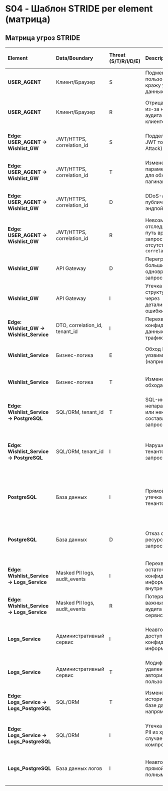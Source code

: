 # S04 - Шаблон STRIDE per element (матрица)

## Матрица угроз STRIDE

| Element                                    | Data/Boundary                  | Threat (S/T/R/I/D/E) | Description                                                                                | NFR link (ID)    | Mitigation idea (ADR later)                                                                    |
| :----------------------------------------- | :----------------------------- | :------------------- | :----------------------------------------------------------------------------------------- | :--------------- | :--------------------------------------------------------------------------------------------- |
| **USER_AGENT**                             | Клиент/Браузер                 | S                    | Подмена легитимного пользователя через кражу учетных данных                                | NFR-009          | MFA + короткоживущие JWT токены                                                                |
| **USER_AGENT**                             | Клиент/Браузер                 | R                    | Отрицание операций из-за недостаточного аудита действий на клиенте                         | NFR-008          | Централизованный аудит всех действий на бэкенде с WORM-хранилищем                              |
| **Edge: USER_AGENT -> Wishlist_GW**        | JWT/HTTPS, correlation_id      | S                    | Подделка/перехват JWT токенов (Replay Attack)                                              | NFR-009          | JWT с коротким TTL + refresh tokens, использование `jti`                                       |
| **Edge: USER_AGENT -> Wishlist_GW**        | JWT/HTTPS, correlation_id      | T                    | Изменение параметров запроса для обхода лимитов пагинации                                  | NFR-003          | Строгая валидация `limit`/`offset` по спецификации на сервере                                  |
| **Edge: USER_AGENT -> Wishlist_GW**        | JWT/HTTPS, correlation_id      | D                    | DDoS-атака на публичные API-эндпойнты                                                      | NFR-001, NFR-002 | Rate limiting + WAF на уровне API Gateway                                                      |
| **Edge: USER_AGENT -> Wishlist_GW**        | JWT/HTTPS, correlation_id      | R                    | Невозможность отследить полный путь вредоносного запроса из-за отсутствия `correlation_id` | NFR-004          | Принудительная проверка наличия `X-Correlation-ID`. Генерация ID на Gateway, если отсутствует. |
| **Wishlist_GW**                            | API Gateway                    | D                    | Перегрузка сервиса большим количеством одновременных запросов                              | NFR-001, NFR-002 | Автоскейлинг + pattern Circuit Breaker                                                         |
| **Wishlist_GW**                            | API Gateway                    | I                    | Утечка внутренней структуры системы через детализированные ошибки                          | NFR-003          | Возврат ошибок по стандарту RFC 7807 без stack traces                                          |
| **Edge: Wishlist_GW -> Wishlist_Service**  | DTO, correlation_id, tenant_id | I                    | Перехват конфиденциальных данных во внутреннем трафике                                     | NFR-005, NFR-007 | mTLS (взаимная аутентификация) между сервисами                                                 |
| **Wishlist_Service**                       | Бизнес-логика                  | E                    | Обход RBAC через уязвимости в логике (например, IDOR)                                      | NFR-005, NFR-006 | Проверка прав на каждом уровне + unit-тесты на кейсы AuthZ                                     |
| **Wishlist_Service**                       | Бизнес-логика                  | T                    | Изменение логики для обхода tenant isolation                                               | NFR-005, NFR-010 | Strict RBAC policies + обязательная фильтрация по `tenant_id`                                  |
| **Edge: Wishlist_Service -> PostgreSQL**   | SQL/ORM, tenant_id             | T                    | SQL-инъекции через непараметризованные или некорректно составленные запросы                | NFR-010          | Использование Prepared Statements и параметризации в ORM                                       |
| **Edge: Wishlist_Service -> PostgreSQL**   | SQL/ORM, tenant_id             | I                    | Нарушение изоляции тенантов на уровне запроса к БД                                         | NFR-005, NFR-010 | Внедрение Row-Level Security (RLS) + автоматическое добавление `tenant_id` в запросы           |
| **PostgreSQL**                             | База данных                    | I                    | Прямой доступ к БД и утечка данных всех тенантов                                           | NFR-005, NFR-007 | Шифрование БД (TDE), шифрование бэкапов, строгие сетевые политики и контроль доступа           |
| **PostgreSQL**                             | База данных                    | D                    | Отказ службы из-за ресурсоемких SQL-запросов                                               | NFR-010          | Ограничение времени выполнения запроса (query timeouts) + connection pooling                   |
| **Edge: Wishlist_Service -> Logs_Service** | Masked PII logs, audit_events  | I                    | Перехват логов с остаточной конфиденциальной информацией во внутреннем трафике             | NFR-007          | mTLS между сервисами, дополнительная фильтрация логов                                          |
| **Edge: Wishlist_Service -> Logs_Service** | Masked PII logs, audit_events  | R                    | Потеря критически важных событий аудита при сбое сервиса логов                             | NFR-008          | Асинхронная отправка через очередь с guaranteed delivery                                       |
| **Logs_Service**                           | Административный сервис        | I                    | Неавторизованный доступ к логам с конфиденциальной информацией                             | NFR-007, NFR-008 | Ролевая модель доступа (RBAC) к логам, шифрование данных в хранилище                           |
| **Logs_Service**                           | Административный сервис        | T                    | Модификация или удаление аудит-логов авторизованным пользователем                          | NFR-008          | Использование неизменяемого (immutable) WORM-хранилища                                         |
| **Edge: Logs_Service -> Logs_PostgreSQL**  | SQL/ORM                        | T                    | Изменение исторических логов в базе данных напрямую                                        | NFR-008          | Настройка прав доступа к БД в режиме append-only (только на добавление)                        |
| **Edge: Logs_Service -> Logs_PostgreSQL**  | SQL/ORM                        | I                    | Утечка аудит-логов с PII из хранилища в случае компрометации                               | NFR-007          | Шифрование на уровне столбцов (Column-level encryption) для полей с PII                        |
| **Logs_PostgreSQL**                        | База данных логов              | I                    | Неавторизованный прямой доступ к полным аудит-логам                                        | NFR-007, NFR-008 | Шифрование БД (TDE), строгие сетевые политики и контроль доступа к БД                          |
